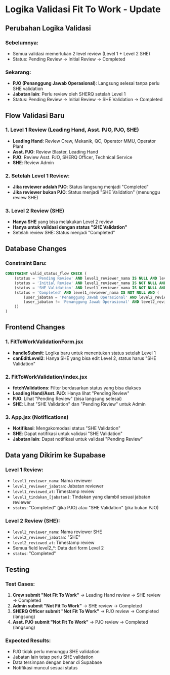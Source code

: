 # Logika Validasi Fit To Work - Update

## Perubahan Logika Validasi

### Sebelumnya:

- Semua validasi memerlukan 2 level review (Level 1 + Level 2 SHE)
- Status: Pending Review → Initial Review → Completed

### Sekarang:

- **PJO (Penanggung Jawab Operasional)**: Langsung selesai tanpa perlu SHE validation
- **Jabatan lain**: Perlu review oleh SHERQ setelah Level 1
- Status: Pending Review → Initial Review → SHE Validation → Completed

## Flow Validasi Baru

### 1. Level 1 Review (Leading Hand, Asst. PJO, PJO, SHE)

- **Leading Hand**: Review Crew, Mekanik, QC, Operator MMU, Operator Plant
- **Asst. PJO**: Review Blaster, Leading Hand
- **PJO**: Review Asst. PJO, SHERQ Officer, Technical Service
- **SHE**: Review Admin

### 2. Setelah Level 1 Review:

- **Jika reviewer adalah PJO**: Status langsung menjadi "Completed"
- **Jika reviewer bukan PJO**: Status menjadi "SHE Validation" (menunggu review SHE)

### 3. Level 2 Review (SHE)

- **Hanya SHE** yang bisa melakukan Level 2 review
- **Hanya untuk validasi dengan status "SHE Validation"**
- Setelah review SHE: Status menjadi "Completed"

## Database Changes

### Constraint Baru:

```sql
CONSTRAINT valid_status_flow CHECK (
    (status = 'Pending Review' AND level1_reviewer_nama IS NULL AND level2_reviewer_nama IS NULL) OR
    (status = 'Initial Review' AND level1_reviewer_nama IS NOT NULL AND level2_reviewer_nama IS NULL) OR
    (status = 'SHE Validation' AND level1_reviewer_nama IS NOT NULL AND level2_reviewer_nama IS NULL) OR
    (status = 'Completed' AND level1_reviewer_nama IS NOT NULL AND (
        (user_jabatan = 'Penanggung Jawab Operasional' AND level2_reviewer_nama IS NULL) OR
        (user_jabatan != 'Penanggung Jawab Operasional' AND level2_reviewer_nama IS NOT NULL)
    ))
)
```

## Frontend Changes

### 1. FitToWorkValidationForm.jsx

- **handleSubmit**: Logika baru untuk menentukan status setelah Level 1
- **canEditLevel2**: Hanya SHE yang bisa edit Level 2, status harus "SHE Validation"

### 2. FitToWorkValidation/index.jsx

- **fetchValidations**: Filter berdasarkan status yang bisa diakses
- **Leading Hand/Asst. PJO**: Hanya lihat "Pending Review"
- **PJO**: Lihat "Pending Review" (bisa langsung selesai)
- **SHE**: Lihat "SHE Validation" dan "Pending Review" untuk Admin

### 3. App.jsx (Notifications)

- **Notifikasi**: Mengakomodasi status "SHE Validation"
- **SHE**: Dapat notifikasi untuk validasi "SHE Validation"
- **Jabatan lain**: Dapat notifikasi untuk validasi "Pending Review"

## Data yang Dikirim ke Supabase

### Level 1 Review:

- `level1_reviewer_nama`: Nama reviewer
- `level1_reviewer_jabatan`: Jabatan reviewer
- `level1_reviewed_at`: Timestamp review
- `level1_tindakan_[jabatan]`: Tindakan yang diambil sesuai jabatan reviewer
- `status`: "Completed" (jika PJO) atau "SHE Validation" (jika bukan PJO)

### Level 2 Review (SHE):

- `level2_reviewer_nama`: Nama reviewer SHE
- `level2_reviewer_jabatan`: "SHE"
- `level2_reviewed_at`: Timestamp review
- Semua field level2\_\*: Data dari form Level 2
- `status`: "Completed"

## Testing

### Test Cases:

1. **Crew submit "Not Fit To Work"** → Leading Hand review → SHE review → Completed
2. **Admin submit "Not Fit To Work"** → SHE review → Completed
3. **SHERQ Officer submit "Not Fit To Work"** → PJO review → Completed (langsung)
4. **Asst. PJO submit "Not Fit To Work"** → PJO review → Completed (langsung)

### Expected Results:

- PJO tidak perlu menunggu SHE validation
- Jabatan lain tetap perlu SHE validation
- Data tersimpan dengan benar di Supabase
- Notifikasi muncul sesuai status
